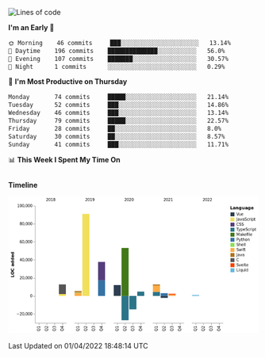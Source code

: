 <!--START_SECTION:waka-->
![Lines of code](https://img.shields.io/badge/From%20Hello%20World%20I%27ve%20Written-193%20Thousand%20lines%20of%20code-blue)

**I'm an Early 🐤** 

```text
🌞 Morning    46 commits     ███░░░░░░░░░░░░░░░░░░░░░░   13.14% 
🌆 Daytime    196 commits    ██████████████░░░░░░░░░░░   56.0% 
🌃 Evening    107 commits    ███████░░░░░░░░░░░░░░░░░░   30.57% 
🌙 Night      1 commits      ░░░░░░░░░░░░░░░░░░░░░░░░░   0.29%

```
📅 **I'm Most Productive on Thursday** 

```text
Monday       74 commits     █████░░░░░░░░░░░░░░░░░░░░   21.14% 
Tuesday      52 commits     ███░░░░░░░░░░░░░░░░░░░░░░   14.86% 
Wednesday    46 commits     ███░░░░░░░░░░░░░░░░░░░░░░   13.14% 
Thursday     79 commits     █████░░░░░░░░░░░░░░░░░░░░   22.57% 
Friday       28 commits     ██░░░░░░░░░░░░░░░░░░░░░░░   8.0% 
Saturday     30 commits     ██░░░░░░░░░░░░░░░░░░░░░░░   8.57% 
Sunday       41 commits     ███░░░░░░░░░░░░░░░░░░░░░░   11.71%

```


📊 **This Week I Spent My Time On** 

```text
```

**Timeline**

![Chart not found](https://raw.githubusercontent.com/johann-lr/johann-lr/master/charts/bar_graph.png) 


 Last Updated on 01/04/2022 18:48:14 UTC
<!--END_SECTION:waka-->
